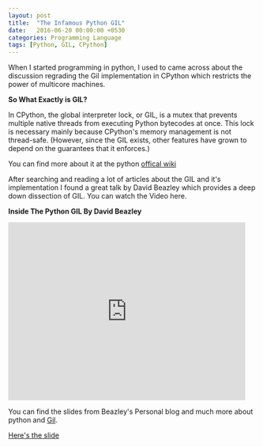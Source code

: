 ```yaml
---
layout: post
title:  "The Infamous Python GIL"
date:   2016-06-20 00:00:00 +0530
categories: Programming Language
tags: [Python, GIL, CPython]
---
```


When I started programming in python, I used to came across about the discussion regrading the Gil implementation in CPython which restricts the power of multicore machines. 

**So What Exactly is GIL?**

In CPython, the global interpreter lock, or GIL, is a mutex that prevents multiple native threads from executing Python bytecodes at once. This lock is necessary mainly because CPython's memory management is not thread-safe. (However, since the GIL exists, other features have grown to depend on the guarantees that it enforces.)

You can find more about it at the python [offical wiki](https://wiki.python.org/moin/GlobalInterpreterLock)


After searching and reading a lot of articles about the GIL and it's implementation I found a great talk by David Beazley which provides a deep down dissection of GIL. 
You can watch the Video here.

**Inside The Python GIL By David Beazley**
<br>
<iframe width="480" height="360" src="https://www.youtube.com/embed/ph374fJqFPE" frameborder="0" allowfullscreen></iframe>
<br>

You can find the slides from Beazley's Personal blog and much more about python and [Gil](www.dabeaz.com/GIL/).
<br>

[Here's the slide](http://www.dabeaz.com/python/GIL.pdf)

<script>
  (function(i,s,o,g,r,a,m){i['GoogleAnalyticsObject']=r;i[r]=i[r]||function(){
  (i[r].q=i[r].q||[]).push(arguments)},i[r].l=1*new Date();a=s.createElement(o),
  m=s.getElementsByTagName(o)[0];a.async=1;a.src=g;m.parentNode.insertBefore(a,m)
  })(window,document,'script','https://www.google-analytics.com/analytics.js','ga');

  ga('create', 'UA-42894049-2', 'auto');
  ga('send', 'pageview');

</script>
